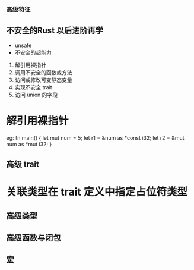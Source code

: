 ### 高级特征

## 不安全的Rust   以后进阶再学
- unsafe
- 不安全的超能力
1. 解引用裸指针
2. 调用不安全的函数或方法
3. 访问或修改可变静态变量
4. 实现不安全 trait
5. 访问 union 的字段

# 解引用裸指针
eg:
fn main() {
  let mut num = 5;
  let r1 = &num as *const i32;
  let r2 = &mut num as *mut i32;
}

## 高级 trait
# 关联类型在 trait 定义中指定占位符类型


## 高级类型

## 高级函数与闭包

## 宏


